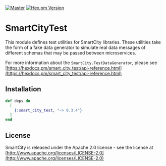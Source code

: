 [![Master](https://travis-ci.org/smartcitiesdata/smart_city_test.svg?branch=master)](https://travis-ci.org/smartcitiesdata/smart_city_test)
[![Hex.pm Version](http://img.shields.io/hexpm/v/smart_city_test.svg?style=flat)](https://hex.pm/packages/smart_city_test)

# SmartCityTest

This module defines test utilities for SmartCity libraries. These utilities take the form of a fake data generator to simulate
real data messages of different schemas that may be passed between microservices.

For more information about the `SmartCity.TestDataGenerator`, please see [https://hexdocs.pm/smart_city_test/api-reference.html](https://hexdocs.pm/smart_city_test/api-reference.html)

## Installation

```elixir
def deps do
  [
    {:smart_city_test, "~> 0.3.4"}
  ]
end
```

## License

SmartCity is released under the Apache 2.0 license - see the license at [http://www.apache.org/licenses/LICENSE-2.0](http://www.apache.org/licenses/LICENSE-2.0)

